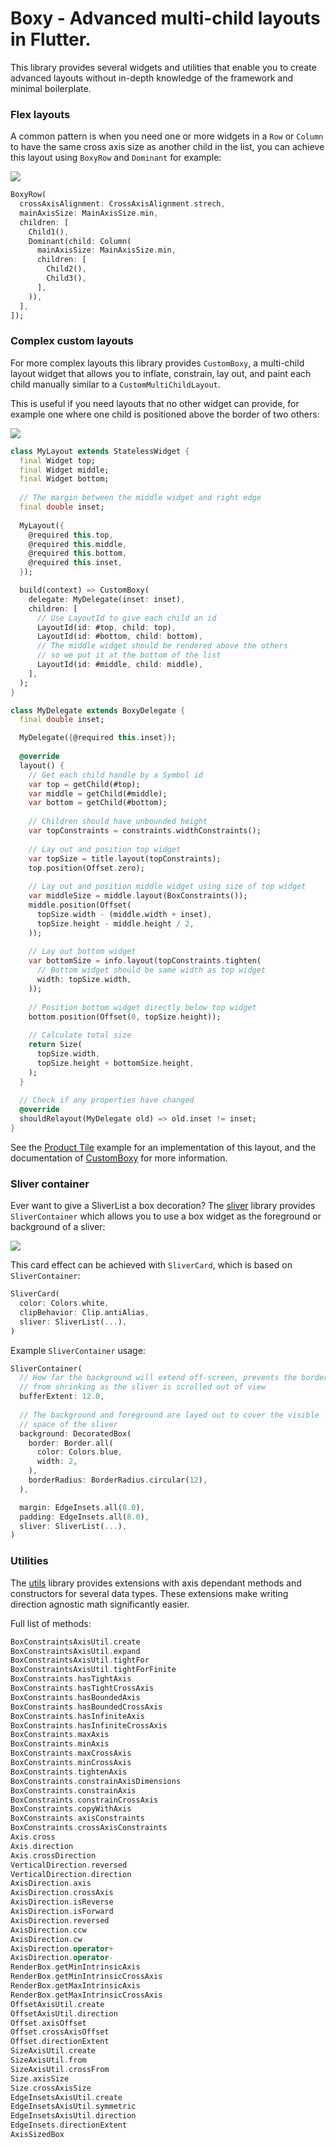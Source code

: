 # Boxy - Advanced multi-child layouts in Flutter.

This library provides several widgets and utilities that enable you to create advanced layouts without
in-depth knowledge of the framework and minimal boilerplate.

### Flex layouts

A common pattern is when you need one or more widgets in a `Row` or `Column` to have the same cross axis size
as another child in the list, you can achieve this layout using `BoxyRow` and `Dominant` for example:

![](https://i.tst.sh/fwkd8.gif)

```dart
BoxyRow(
  crossAxisAlignment: CrossAxisAlignment.strech,
  mainAxisSize: MainAxisSize.min,
  children: [
    Child1(),
    Dominant(child: Column(
      mainAxisSize: MainAxisSize.min,
      children: [
        Child2(),
        Child3(),
      ],
    )),
  ],
]);
```

### Complex custom layouts

For more complex layouts this library provides `CustomBoxy`, a multi-child layout widget that allows you to inflate,
constrain, lay out, and paint each child manually similar to a `CustomMultiChildLayout`.

This is useful if you need layouts that no other widget can provide, for example one where one child is positioned above
the border of two others:

![](https://i.tst.sh/1gV8Y.png)

```dart
class MyLayout extends StatelessWidget {
  final Widget top;
  final Widget middle;
  final Widget bottom;
  
  // The margin between the middle widget and right edge
  final double inset;
  
  MyLayout({
    @required this.top,
    @required this.middle,
    @required this.bottom,
    @required this.inset,
  });

  build(context) => CustomBoxy(
    delegate: MyDelegate(inset: inset),
    children: [
      // Use LayoutId to give each child an id
      LayoutId(id: #top, child: top),
      LayoutId(id: #bottom, child: bottom),
      // The middle widget should be rendered above the others
      // so we put it at the bottom of the list
      LayoutId(id: #middle, child: middle),
    ],
  );
}

class MyDelegate extends BoxyDelegate {
  final double inset;

  MyDelegate({@required this.inset});
  
  @override
  layout() {
    // Get each child handle by a Symbol id
    var top = getChild(#top);
    var middle = getChild(#middle);
    var bottom = getChild(#bottom);
    
    // Children should have unbounded height
    var topConstraints = constraints.widthConstraints();
    
    // Lay out and position top widget
    var topSize = title.layout(topConstraints);
    top.position(Offset.zero);
    
    // Lay out and position middle widget using size of top widget
    var middleSize = middle.layout(BoxConstraints());
    middle.position(Offset(
      topSize.width - (middle.width + inset),
      topSize.height - middle.height / 2,
    ));
    
    // Lay out bottom widget
    var bottomSize = info.layout(topConstraints.tighten(
      // Bottom widget should be same width as top widget
      width: topSize.width,
    ));
    
    // Position bottom widget directly below top widget
    bottom.position(Offset(0, topSize.height));
    
    // Calculate total size
    return Size(
      topSize.width,
      topSize.height + bottomSize.height,
    );
  }
  
  // Check if any properties have changed
  @override
  shouldRelayout(MyDelegate old) => old.inset != inset;
}
```

See the [Product Tile](https://me.tst.sh/git/flutter-boxy/gallery/#product-tile) example for an implementation of this
layout, and the documentation of [CustomBoxy](https://pub.dev/documentation/boxy/latest/boxy/CustomBoxy-class.html) for
more information.

### Sliver container

Ever want to give a SliverList a box decoration? The [sliver](https://pub.dev/documentation/boxy/latest/sliver) library
provides `SliverContainer` which allows you to use a box widget as the foreground or background of a sliver:

![](https://i.tst.sh/ua72L.gif)

This card effect can be achieved with `SliverCard`, which is based on `SliverContainer`:

```dart
SliverCard(
  color: Colors.white,
  clipBehavior: Clip.antiAlias,
  sliver: SliverList(...),
)
```

Example `SliverContainer` usage:

```dart
SliverContainer(
  // How far the background will extend off-screen, prevents the border
  // from shrinking as the sliver is scrolled out of view
  bufferExtent: 12.0,
  
  // The background and foreground are layed out to cover the visible
  // space of the sliver
  background: DecoratedBox(
    border: Border.all(
      color: Colors.blue,
      width: 2,
    ),
    borderRadius: BorderRadius.circular(12),
  ),

  margin: EdgeInsets.all(8.0),
  padding: EdgeInsets.all(8.0),
  sliver: SliverList(...),
)
```

### Utilities

The [utils](https://pub.dev/documentation/boxy/latest/utils) library provides extensions with axis dependant
methods and constructors for several data types. These extensions make writing direction agnostic math significantly
easier.

Full list of methods:

```dart
BoxConstraintsAxisUtil.create
BoxConstraintsAxisUtil.expand
BoxConstraintsAxisUtil.tightFor
BoxConstraintsAxisUtil.tightForFinite
BoxConstraints.hasTightAxis
BoxConstraints.hasTightCrossAxis
BoxConstraints.hasBoundedAxis
BoxConstraints.hasBoundedCrossAxis
BoxConstraints.hasInfiniteAxis
BoxConstraints.hasInfiniteCrossAxis
BoxConstraints.maxAxis
BoxConstraints.minAxis
BoxConstraints.maxCrossAxis
BoxConstraints.minCrossAxis
BoxConstraints.tightenAxis
BoxConstraints.constrainAxisDimensions
BoxConstraints.constrainAxis
BoxConstraints.constrainCrossAxis
BoxConstraints.copyWithAxis
BoxConstraints.axisConstraints
BoxConstraints.crossAxisConstraints
Axis.cross
Axis.direction
Axis.crossDirection
VerticalDirection.reversed
VerticalDirection.direction
AxisDirection.axis
AxisDirection.crossAxis
AxisDirection.isReverse
AxisDirection.isForward
AxisDirection.reversed
AxisDirection.ccw
AxisDirection.cw
AxisDirection.operator+
AxisDirection.operator-
RenderBox.getMinIntrinsicAxis
RenderBox.getMinIntrinsicCrossAxis
RenderBox.getMaxIntrinsicAxis
RenderBox.getMaxIntrinsicCrossAxis
OffsetAxisUtil.create
OffsetAxisUtil.direction
Offset.axisOffset
Offset.crossAxisOffset
Offset.directionExtent
SizeAxisUtil.create
SizeAxisUtil.from
SizeAxisUtil.crossFrom
Size.axisSize
Size.crossAxisSize
EdgeInsetsAxisUtil.create
EdgeInsetsAxisUtil.symmetric
EdgeInsetsAxisUtil.direction
EdgeInsets.directionExtent
AxisSizedBox
```